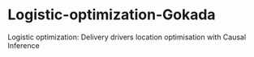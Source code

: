 # Logistic-optimization-Gokada
Logistic optimization: Delivery drivers location optimisation with Causal Inference
